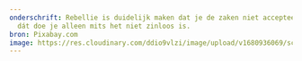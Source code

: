 ```yaml
---
onderschrift: Rebellie is duidelijk maken dat je de zaken niet accepteert. Maar
  dát doe je alleen mits het niet zinloos is.
bron: Pixabay.com
image: https://res.cloudinary.com/ddio9vlzi/image/upload/v1680936069/sciencegeek/posts/rebellie-bus-hippie.jpg
---
```

